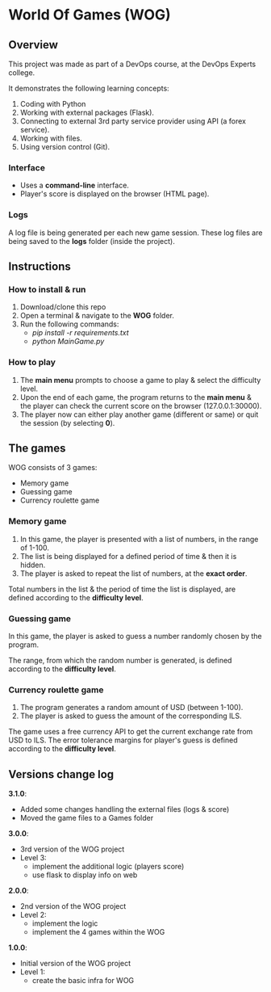 # World Of Games (WOG)

## Overview
This project was made as part of a DevOps course, at the DevOps Experts college.

It demonstrates the following learning concepts:
1. Coding with Python
2. Working with external packages (Flask).
3. Connecting to external 3rd party service provider using API (a forex service).
4. Working with files.
5. Using version control (Git).

### Interface
- Uses a **command-line** interface.
- Player's score is displayed on the browser (HTML page).

### Logs
A log file is being generated per each new game session.
These log files are being saved to the **logs** folder (inside the project).


## Instructions
### How to install & run
1. Download/clone this repo
2. Open a terminal & navigate to the **WOG** folder.
3. Run the following commands:
   - _pip install -r requirements.txt_ 
   - _python MainGame.py_
### How to play
1. The **main menu** prompts to choose a game to play & select the difficulty level.
2. Upon the end of each game, the program returns to the **main menu** & the player can check the current score on the browser (127.0.0.1:30000).
3. The player now can either play another game (different or same) or quit the session (by selecting **0**).


## The games
WOG consists of 3 games:
- Memory game
- Guessing game
- Currency roulette game

### Memory game
1. In this game, the player is presented with a list of numbers, in the range of 1-100.
2. The list is being displayed for a defined period of time & then it is hidden. 
3. The player is asked to repeat the list of numbers, at the **exact order**. 

Total numbers in the list & the period of time the list is displayed, are defined according to the **difficulty level**.

### Guessing game
In this game, the player is asked to guess a number randomly chosen by the program. 

The range, from which the random number is generated, is defined according to the **difficulty level**.

### Currency roulette game
1. The program generates a random amount of USD (between 1-100).
2. The player is asked to guess the amount of the corresponding ILS.

The game uses a free currency API to get the current exchange rate from USD to ILS.
The error tolerance margins for player's guess is defined according to the **difficulty level**.


## Versions change log
**3.1.0**:
- Added some changes handling the external files (logs & score)
- Moved the game files to a Games folder 

**3.0.0**:
- 3rd version of the WOG project
- Level 3:
  - implement the additional logic (players score)
  - use flask to display info on web

**2.0.0**:
- 2nd version of the WOG project
- Level 2:
  - implement the logic
  - implement the 4 games within the WOG

**1.0.0**:
- Initial version of the WOG project
- Level 1:
  - create the basic infra for WOG